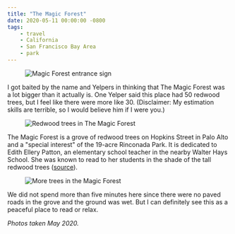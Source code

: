 ```yaml
---
title: "The Magic Forest"
date: 2020-05-11 00:00:00 -0800
tags:
    - travel
    - California
    - San Francisco Bay Area
    - park
---
```


<figure>
    <img src="https://i.imgur.com/xsXUrFR.jpg" alt="Magic Forest entrance sign" />
</figure>

I got baited by the name and Yelpers in thinking that The Magic Forest was a lot bigger than it actually is. One Yelper said this place had 50 redwood trees, but I feel like there were more like 30. (Disclaimer: My estimation skills are terrible, so I would believe him if I were you.)

<figure>
    <img src="https://i.imgur.com/rvjiG4d.jpg" alt="Redwood trees in The Magic Forest" />
</figure>

The Magic Forest is a grove of redwood trees on Hopkins Street in Palo Alto and a "special interest" of the 19-acre Rinconada Park. It is dedicated to Edith Ellery Patton, an elementary school teacher in the nearby Walter Hays School. She was known to read to her students in the shade of the tall redwood trees ([source](https://www.cityofpaloalto.org/news/displaynews.asp?NewsID=118&TargetID=14)).

<figure>
    <img src="https://i.imgur.com/Npro6oS.jpg" alt="More trees in the Magic Forest" />
</figure>

We did not spend more than five minutes here since there were no paved roads in the grove and the ground was wet. But I can definitely see this as a peaceful place to read or relax.

*Photos taken May 2020.*
